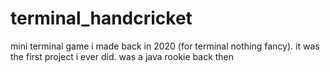 # terminal_handcricket


mini terminal game i made back in 2020 (for terminal nothing fancy).
it was the first project i ever did.
was a java rookie back then
